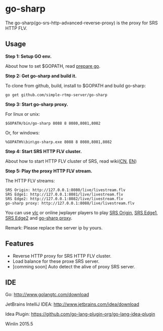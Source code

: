 # go-sharp

The go-sharp(go-srs-http-advanced-reverse-proxy) is the proxy for SRS HTTP FLV.

## Usage

<strong>Step 1: Setup GO env.</strong>

About how to set $GOPATH, read [prepare go](http://blog.csdn.net/win_lin/article/details/40618671).

<strong>Step 2: Get go-sharp and build it.</strong>

To clone from github, build, install to $GOPATH and build go-sharp:

```
go get github.com/simple-rtmp-server/go-sharp
```

<strong>Step 3: Start go-sharp proxy.</strong>

For linux or unix:

```
$GOPATH/bin/go-sharp 8088 8 8080,8081,8082
```

Or, for windows:

```
%GOPATH%\bin\go-sharp.exe 8088 8 8080,8081,8082
```

<strong>Step 4: Start SRS HTTP FLV cluster.</strong>

About how to start HTTP FLV cluster of SRS, read wiki([CN][v2_CN_SampleHttpFlvCluster], [EN][v2_EN_SampleHttpFlvCluster])

<strong>Step 5: Play the proxy HTTP FLV stream.</strong>

The HTTP FLV streams:

```
SRS Origin: http://127.0.0.1:8080/live/livestream.flv
SRS Edge1: http://127.0.0.1:8081/live/livestream.flv
SRS Edge2: http://127.0.0.1:8082/live/livestream.flv
go-sharp proxy: http://127.0.0.1:8088/live/livestream.flv
```

You can use [vlc][vlc] or online jwplayer players to play [SRS Origin][jwplayer-flv],
[SRS Edge1][jwplayer-flv-8081], [SRS Edge2][jwplayer-flv-8082] and [go-sharp proxy][jwplayer-flv-8088].

Remark: Please replace the server ip by yours.

## Features

* Reverse HTTP proxy for SRS HTTP FLV cluster.
* Load balance for these proxe SRS server.
* [comming soon] Auto detect the alive of proxy SRS server.

## IDE

Go: http://www.golangtc.com/download

JetBrains IntelliJ IDEA: http://www.jetbrains.com/idea/download

Idea Plugin: https://github.com/go-lang-plugin-org/go-lang-idea-plugin

Winlin 2015.5


[v2_CN_SampleHttpFlvCluster]: https://github.com/simple-rtmp-server/srs/wiki/v2_CN_SampleHttpFlvCluster
[v2_EN_SampleHttpFlvCluster]: https://github.com/simple-rtmp-server/srs/wiki/v2_EN_SampleHttpFlvCluster
[vlc]: http://www.videolan.org/
[jwplayer-flv]: http://www.ossrs.net/players/jwplayer6.html?stream=livestream.flv&server=127.0.0.1&hls_port=8080&hls_autostart=true
[jwplayer-flv-8081]: http://www.ossrs.net/players/jwplayer6.html?stream=livestream.flv&server=127.0.0.1&hls_port=8081&hls_autostart=true
[jwplayer-flv-8082]: http://www.ossrs.net/players/jwplayer6.html?stream=livestream.flv&server=127.0.0.1&hls_port=8082&hls_autostart=true
[jwplayer-flv-8088]: http://www.ossrs.net/players/jwplayer6.html?stream=livestream.flv&server=127.0.0.1&hls_port=8088&hls_autostart=true
